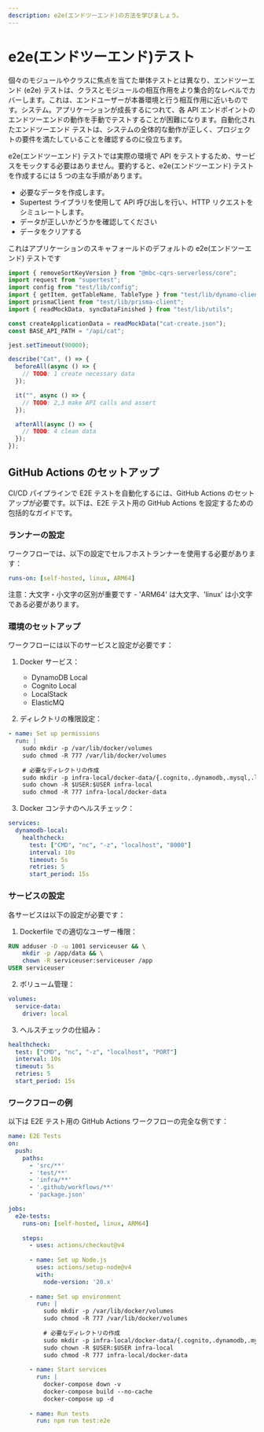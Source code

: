 ```yaml
---
description: e2e(エンドツーエンド)の方法を学びましょう。
---
```


# e2e(エンドツーエンド)テスト

個々のモジュールやクラスに焦点を当てた単体テストとは異なり、エンドツーエンド (e2e) テストは、クラスとモジュールの相互作用をより集合的なレベルでカバーします。これは、エンドユーザーが本番環境と行う相互作用に近いものです。システム。アプリケーションが成長するにつれて、各 API エンドポイントのエンドツーエンドの動作を手動でテストすることが困難になります。自動化されたエンドツーエンド テストは、システムの全体的な動作が正しく、プロジェクトの要件を満たしていることを確認するのに役立ちます。

e2e(エンドツーエンド) テストでは実際の環境で API をテストするため、サービスをモックする必要はありません。要約すると、e2e(エンドツーエンド) テストを作成するには 5 つの主な手順があります。

- 必要なデータを作成します。
- Supertest ライブラリを使用して API 呼び出しを行い、HTTP リクエストをシミュレートします。
- データが正しいかどうかを確認してください
- データをクリアする

これはアプリケーションのスキャフォールドのデフォルトの e2e(エンドツーエンド) テストです

```ts
import { removeSortKeyVersion } from "@mbc-cqrs-serverless/core";
import request from "supertest";
import config from "test/lib/config";
import { getItem, getTableName, TableType } from "test/lib/dynamo-client";
import prismaClient from "test/lib/prisma-client";
import { readMockData, syncDataFinished } from "test/lib/utils";

const createApplicationData = readMockData("cat-create.json");
const BASE_API_PATH = "/api/cat";

jest.setTimeout(90000);

describe("Cat", () => {
  beforeAll(async () => {
    // TODO: 1 create necessary data
  });

  it("", async () => {
    // TODO: 2,3 make API calls and assert
  });

  afterAll(async () => {
    // TODO: 4 clean data
  });
});
```

## GitHub Actions のセットアップ

CI/CD パイプラインで E2E テストを自動化するには、GitHub Actions のセットアップが必要です。以下は、E2E テスト用の GitHub Actions を設定するための包括的なガイドです。

### ランナーの設定

ワークフローでは、以下の設定でセルフホストランナーを使用する必要があります：

```yaml
runs-on: [self-hosted, linux, ARM64]
```

注意：大文字・小文字の区別が重要です - 'ARM64' は大文字、'linux' は小文字である必要があります。

### 環境のセットアップ

ワークフローには以下のサービスと設定が必要です：

1. Docker サービス：
   - DynamoDB Local
   - Cognito Local
   - LocalStack
   - ElasticMQ

2. ディレクトリの権限設定：
```yaml
- name: Set up permissions
  run: |
    sudo mkdir -p /var/lib/docker/volumes
    sudo chmod -R 777 /var/lib/docker/volumes
    
    # 必要なディレクトリの作成
    sudo mkdir -p infra-local/docker-data/{.cognito,.dynamodb,.mysql,.localstack,.elasticmq}
    sudo chown -R $USER:$USER infra-local
    sudo chmod -R 777 infra-local/docker-data
```

3. Docker コンテナのヘルスチェック：
```yaml
services:
  dynamodb-local:
    healthcheck:
      test: ["CMD", "nc", "-z", "localhost", "8000"]
      interval: 10s
      timeout: 5s
      retries: 5
      start_period: 15s
```

### サービスの設定

各サービスは以下の設定が必要です：

1. Dockerfile での適切なユーザー権限：
```dockerfile
RUN adduser -D -u 1001 serviceuser && \
    mkdir -p /app/data && \
    chown -R serviceuser:serviceuser /app
USER serviceuser
```

2. ボリューム管理：
```yaml
volumes:
  service-data:
    driver: local
```

3. ヘルスチェックの仕組み：
```yaml
healthcheck:
  test: ["CMD", "nc", "-z", "localhost", "PORT"]
  interval: 10s
  timeout: 5s
  retries: 5
  start_period: 15s
```

### ワークフローの例

以下は E2E テスト用の GitHub Actions ワークフローの完全な例です：

```yaml
name: E2E Tests
on:
  push:
    paths:
      - 'src/**'
      - 'test/**'
      - 'infra/**'
      - '.github/workflows/**'
      - 'package.json'

jobs:
  e2e-tests:
    runs-on: [self-hosted, linux, ARM64]
    
    steps:
      - uses: actions/checkout@v4
      
      - name: Set up Node.js
        uses: actions/setup-node@v4
        with:
          node-version: '20.x'
          
      - name: Set up environment
        run: |
          sudo mkdir -p /var/lib/docker/volumes
          sudo chmod -R 777 /var/lib/docker/volumes
          
          # 必要なディレクトリの作成
          sudo mkdir -p infra-local/docker-data/{.cognito,.dynamodb,.mysql,.localstack,.elasticmq}
          sudo chown -R $USER:$USER infra-local
          sudo chmod -R 777 infra-local/docker-data
          
      - name: Start services
        run: |
          docker-compose down -v
          docker-compose build --no-cache
          docker-compose up -d
          
      - name: Run tests
        run: npm run test:e2e
```

